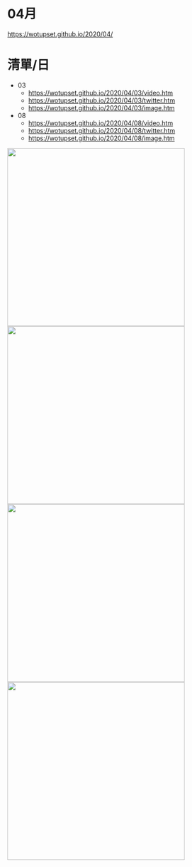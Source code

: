 # 04月
https://wotupset.github.io/2020/04/

# 清單/日
+ 03
  + https://wotupset.github.io/2020/04/03/video.htm 
  + https://wotupset.github.io/2020/04/03/twitter.htm  
  + https://wotupset.github.io/2020/04/03/image.htm 
+ 08
  + https://wotupset.github.io/2020/04/08/video.htm 
  + https://wotupset.github.io/2020/04/08/twitter.htm  
  + https://wotupset.github.io/2020/04/08/image.htm 
  
<img src="https://i.imgur.com/bIg858g.jpg" width="400" height="auto">






<img src="https://wotupset.github.io/2020/04/08/img/%5BHorribleSubs%5D%20Jashin-chan%20Dropkick%20S2%20-%2002%20%5B1080p%5D.mkv_snapshot_18.19.297.jpg" width="400" height="auto">
<img src="https://wotupset.github.io/2020/04/08/img/%5BHorribleSubs%5D%20Jashin-chan%20Dropkick%20S2%20-%2002%20%5B1080p%5D.mkv_snapshot_23.06.620.jpg" width="400" height="auto">
<img src="https://wotupset.github.io/2020/04/08/img/%5BHorribleSubs%5D%20Jashin-chan%20Dropkick%20S2%20-%2001%20%5B1080p%5D.mkv_snapshot_19.17.907.jpg" width="400" height="auto">


